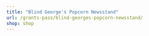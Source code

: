 ```yaml
---
title: "Blind George's Popcorn Newsstand"
url: /grants-pass/blind-georges-popcorn-newsstand/
shop: shop
---
```

